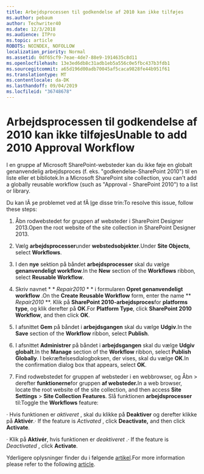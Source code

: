 ```yaml
---
title: Arbejdsprocessen til godkendelse af 2010 kan ikke tilføjes
ms.author: pebaum
author: Techwriter40
ms.date: 12/3/2018
ms.audience: ITPro
ms.topic: article
ROBOTS: NOINDEX, NOFOLLOW
localization_priority: Normal
ms.assetid: 0df65cf9-7eae-4de7-88e9-1914635c8d11
ms.openlocfilehash: 13e3ed6db8c31adb1eb5a556c0e5fbc437b3fdb1
ms.sourcegitcommit: a65d196d00adb70045af5caca9828fe44b951f61
ms.translationtype: MT
ms.contentlocale: da-DK
ms.lasthandoff: 09/04/2019
ms.locfileid: "36748678"
---
```

# <a name="unable-to-add-2010-approval-workflow"></a><span data-ttu-id="cce36-102">Arbejdsprocessen til godkendelse af 2010 kan ikke tilføjes</span><span class="sxs-lookup"><span data-stu-id="cce36-102">Unable to add 2010 Approval Workflow</span></span>

<span data-ttu-id="cce36-103">I en gruppe af Microsoft SharePoint-websteder kan du ikke føje en globalt genanvendelig arbejdsproces (f. eks. "godkendelse-SharePoint 2010") til en liste eller et bibliotek.</span><span class="sxs-lookup"><span data-stu-id="cce36-103">In a Microsoft SharePoint site collection, you can't add a globally reusable workflow (such as "Approval - SharePoint 2010") to a list or library.</span></span>
  
<span data-ttu-id="cce36-104">Du kan lÃ ̧se problemet ved at fÃ ̧lge disse trin:</span><span class="sxs-lookup"><span data-stu-id="cce36-104">To resolve this issue, follow these steps:</span></span> 
  
1. <span data-ttu-id="cce36-105">Åbn rodwebstedet for gruppen af websteder i SharePoint Designer 2013.</span><span class="sxs-lookup"><span data-stu-id="cce36-105">Open the root website of the site collection in SharePoint Designer 2013.</span></span>
  
2. <span data-ttu-id="cce36-106">Vælg **arbejdsprocesser**under **webstedsobjekter**.</span><span class="sxs-lookup"><span data-stu-id="cce36-106">Under **Site Objects**, select **Workflows**.</span></span> 
  
3. <span data-ttu-id="cce36-107">I den **nye** sektion på båndet **arbejdsprocesser** skal du vælge **genanvendeligt workflow**.</span><span class="sxs-lookup"><span data-stu-id="cce36-107">In the **New** section of the **Workflows** ribbon, select **Reusable Workflow**.</span></span> 
  
4. <span data-ttu-id="cce36-108">Skriv navnet \* \* *Repair2010* \* \* i formularen **Opret genanvendeligt workflow** .</span><span class="sxs-lookup"><span data-stu-id="cce36-108">On the **Create Reusable Workflow** form, enter the name \*\* *Repair2010* \*\*.</span></span> <span data-ttu-id="cce36-109">Klik på **SharePoint 2010-arbejdsproces**for **platforms type**, og klik derefter på **OK**.</span><span class="sxs-lookup"><span data-stu-id="cce36-109">For **Platform Type**, click **SharePoint 2010 Workflow**, and then click **OK**.</span></span> 
  
1. <span data-ttu-id="cce36-110">I afsnittet **Gem** på båndet i **arbejdsgangen** skal du vælge **Udgiv**.</span><span class="sxs-lookup"><span data-stu-id="cce36-110">In the **Save** section of the **Workflow** ribbon, select **Publish**.</span></span> 
  
2. <span data-ttu-id="cce36-111">I afsnittet **Administrer** på båndet i **arbejdsgangen** skal du vælge **Udgiv globalt**.</span><span class="sxs-lookup"><span data-stu-id="cce36-111">In the **Manage** section of the **Workflow** ribbon, select **Publish Globally**.</span></span> <span data-ttu-id="cce36-112">I bekræftelsesdialogboksen, der vises, skal du vælge **OK**.</span><span class="sxs-lookup"><span data-stu-id="cce36-112">In the confirmation dialog box that appears, select **OK**.</span></span> 
  
3. <span data-ttu-id="cce36-113">Find rodwebstedet for gruppen af websteder i en webbrowser, og Åbn \> derefter **funktionerne**for gruppen **af websteder.**</span><span class="sxs-lookup"><span data-stu-id="cce36-113">In a web browser, locate the root website of the site collection, and then access **Site Settings** \> **Site Collection Features**.</span></span> <span data-ttu-id="cce36-114">Slå funktionen **arbejdsprocesser** til:</span><span class="sxs-lookup"><span data-stu-id="cce36-114">Toggle the **Workflows** feature:</span></span> 
  
<span data-ttu-id="cce36-115">· Hvis funktionen er *aktiveret* , skal du klikke på **Deaktiver** og derefter klikke på **Aktivér**.</span><span class="sxs-lookup"><span data-stu-id="cce36-115">· If the feature is  *Activated*  , click **Deactivate,** and then click **Activate**.</span></span> 
  
<span data-ttu-id="cce36-116">· Klik på **Aktivér**, hvis funktionen er *deaktiveret* .</span><span class="sxs-lookup"><span data-stu-id="cce36-116">· If the feature is  *Deactivated*  , click **Activate**.</span></span> 
  
<span data-ttu-id="cce36-117">Yderligere oplysninger finder du i følgende [artikel](https://go.microsoft.com/fwlink/?linkid=2047770&amp;clcid=0x409).</span><span class="sxs-lookup"><span data-stu-id="cce36-117">For more information please refer to the following [article](https://go.microsoft.com/fwlink/?linkid=2047770&amp;clcid=0x409).</span></span>
  

